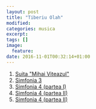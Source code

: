 ```yaml
---
layout: post
title: "Tiberiu Olah"
modified:
categories: musica
excerpt:
tags: []
image:
  feature:
date: 2016-11-01T00:32:14+01:00
---
```

   <div id="audio-wrapper">
      <audio preload></audio>
      <ol>
        <li><a href="#" data-src="/musica/Olah-Mihai-Viteazu.ogg">Suita "Mihai Viteazul"</a></li>
        <li><a href="#" data-src="/musica/Olah-Simfonia-3.ogg">Simfonia 3</a></li>
	<li><a href="#" data-src="/musica/Olah-Simfonia-4-I.ogg">Simfonia 4 (partea I)</a></li>
	<li><a href="#" data-src="/musica/Olah-Simfonia-4-II.ogg">Simfonia 4 (partea II)</a></li>
	<li><a href="#" data-src="/musica/Olah-Simfonia-4-III.ogg">Simfonia 4 (partea II)</a></li>
      </ol>
    </div>
